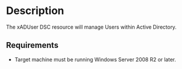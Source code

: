 # Description
The xADUser DSC resource will manage Users within Active Directory.

## Requirements
* Target machine must be running Windows Server 2008 R2 or later.
